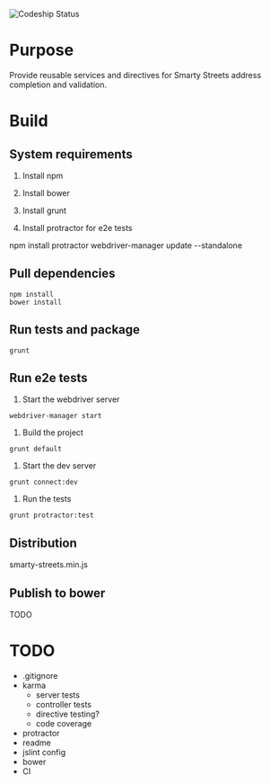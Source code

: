 ![Codeship Status](https://www.codeship.io/projects/c9caeb90-b859-0131-02c8-46a883e0c128/status)

Purpose
=======
Provide reusable services and directives for Smarty Streets address completion and validation.

Build
=====

System requirements
-------------------

1.  Install npm

1.  Install bower

1.  Install grunt

1.  Install protractor for e2e tests

npm install protractor
webdriver-manager update --standalone

Pull dependencies
-----------------

```
npm install
bower install
```

Run tests and package
---------------------

```
grunt
```

Run e2e tests
-------------
1.  Start the webdriver server
```
webdriver-manager start
```

1.  Build the project
```
grunt default
```

1.  Start the dev server
```
grunt connect:dev
```
1.  Run the tests
```
grunt protractor:test
```

Distribution
------------

smarty-streets.min.js

Publish to bower
----------------
TODO

TODO
====
* .gitignore
* karma
    * server tests
    * controller tests
    * directive testing?
    * code coverage
* protractor
* readme
* jslint config
* bower
* CI
